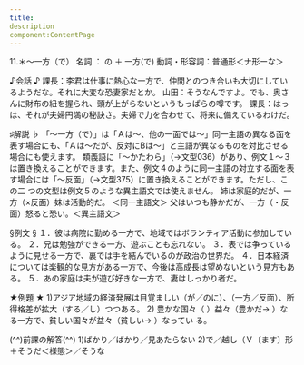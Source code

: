 ```yaml
---
title:
description
component:ContentPage
---
```



11.＊～一方（で）
名詞 ： の ＋ 一方(で)
動詞・形容詞：普通形＜ナ形ーな＞  

♪会話 ♪
課長：李君は仕事に熱心な一方で、仲間とのつき合いも大切にしているようだな。それに大変な恐妻家だとか。 
山田：そうなんですよ。でも、奥さんに財布の紐を握られ、頭が上がらないというもっぱらの噂です。 
課長：はっは、それが夫婦円満の秘訣さ。夫婦で力を合わせて、将来に備えているわけだ。

♯解説 ♭
「～一方（で）」は「Ａは～、他の一面では～」同一主語の異なる面を表す場合にも、「Ａは～だが、反対にBは～」と主語が異なるものを対比させる場合にも使えます。
類義語に「～かたわら」（→文型036）があり、例文１～３は置き換えることができます。また、例文４のように同一主語の対立する面を表す場合には「～反面」（→文型375）に置き換えることができます。ただし、この二 つの文型は例文５のような異主語文では使えません。
姉は家庭的だが、一方（×反面）妹は活動的だ。 ＜同一主語文＞ 父はいつも静かだが、一方（・反面）怒ると恐い。＜異主語文＞

§例文 §
１．彼は病院に勤める一方で、地域ではボランティア活動に参加している。
２．兄は勉強ができる一方、遊ぶことも忘れない。
３．表では争っているように見せる一方で、裏では手を結んでいるのが政治の世界だ。
４．日本経済については楽観的な見方がある一方で、今後は高成長は望めないという見方もある。
５．あの家庭は夫が遊び好きな一方で、妻はしっかり者だ。

★例題 ★
1)アジア地域の経済発展は目覚ましい（が／のに）、（一方／反面）、所得格差が拡大（する／し）つつある。
2) 豊かな国々（ ）益々（豊かだ→ ）なる一方で、貧しい国々が益々（貧しい→ ）なってい
る。      

(^^)前課の解答(^^)
1)ばかり／ばかり／見あたらない
2)で／越し（Ｖ〔ます〕形＋そうだ＜様態＞／そうな
